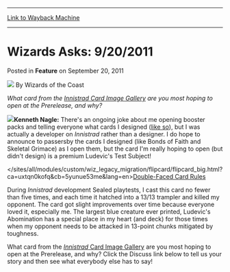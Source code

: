 
---
[Link to Wayback Machine](https://web.archive.org/web/20211019151607/https://magic.wizards.com/en/articles/archive/feature/wizards-asks-9202011-2011-09-20)

[_metadata_:wayback_url]:- "https://magic.wizards.com/en/articles/archive/feature/wizards-asks-9202011-2011-09-20"
[_metadata_:wayback_raw_url]:- "https://web.archive.org/web/20211019151607id_/https://magic.wizards.com/en/articles/archive/feature/wizards-asks-9202011-2011-09-20"
[_metadata_:wayback_capture_timestamp]:- "2021-10-19 15:16:07+00:00"
[_metadata_:description]:- "What card from the Innistrad Card Image Gallery are you most hoping to open at the Prerelease, and why?Kenneth Nagle: There's an ongoing joke about me opening booster packs and telling everyone what cards I designed (like so), but I was actually a developer on Innistrad rather than a designer. I do hope to announce to passersby the cards I designed (like Bonds of Faith and"
[_metadata_:generator]:- "Drupal 7 (http://drupal.org)"
---


Wizards Asks: 9/20/2011
=======================



 Posted in **Feature**
 on September 20, 2011 






![](https://media.magic.wizards.com/styles/auth_small/public/images/person/wizards_author.jpg)
By Wizards of the Coast











*What card from the [Innistrad Card Image Gallery](http://www.wizards.com/magic/tcg/article.aspx?x=mtg/tcg/innistrad/cig) are you most hoping to open at the Prerelease, and why?*

![](https://media.magic.wizards.com/image_legacy_migration/magic/images/mtgcom/authorpics/authorpic_kennagle.jpg)**Kenneth Nagle:** There's an ongoing joke about me opening booster packs and telling everyone what cards I designed ([like so](http://www.youtube.com/watch?v=JQPMwHnpai4)), but I was actually a developer on *Innistrad* rather than a designer. I do hope to announce to passersby the cards I designed (like Bonds of Faith and Skeletal Grimace) as I open them, but the card I'm really hoping to open (but didn't design) is a premium Ludevic's Test Subject!

</sites/all/modules/custom/wiz_legacy_migration/flipcard/flipcard_big.html?ca=uxtqn0kofq&cb=5yunue53me&lang=en>[Double-Faced Card Rules](http://www.wizards.com/magic/tcg/article.aspx?x=mtg/tcg/innistrad/dfcrules)

During *Innistrad* development Sealed playtests, I cast this card no fewer than five times, and each time it hatched into a 13/13 trampler and killed my opponent. The card got slight improvements over time because everyone loved it, especially me. The largest blue creature ever printed, Ludevic's Abomination has a special place in my heart (and deck) for those times when my opponent needs to be attacked in 13-point chunks mitigated by toughness.

  
What card from the [*Innistrad* Card Image Gallery](http://www.wizards.com/magic/tcg/article.aspx?x=mtg/tcg/innistrad/cig) are you most hoping to open at the Prerelease, and why? Click the Discuss link below to tell us your story and then see what everybody else has to say!







